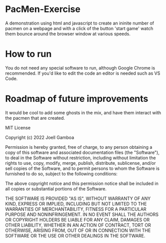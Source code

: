 # PacMen-Exercise

A demonstration using html and javascript to create an ininite number of pacmen on a webpage and with a click of the button 'start game' watch them bounce around the browser window at various speeds.

# How to run

You do not need any special software to run, although Google Chrome is recommended. If you'd like to edit the code an editor is needed such as VS Code.

# Roadmap of future improvements

It would be cool to add some ghosts in the mix, and have them interact with the pacmen that are created.



MIT License

Copyright (c) 2022 Joell Gamboa

Permission is hereby granted, free of charge, to any person obtaining a copy
of this software and associated documentation files (the "Software"), to deal
in the Software without restriction, including without limitation the rights
to use, copy, modify, merge, publish, distribute, sublicense, and/or sell
copies of the Software, and to permit persons to whom the Software is
furnished to do so, subject to the following conditions:

The above copyright notice and this permission notice shall be included in all
copies or substantial portions of the Software.

THE SOFTWARE IS PROVIDED "AS IS", WITHOUT WARRANTY OF ANY KIND, EXPRESS OR
IMPLIED, INCLUDING BUT NOT LIMITED TO THE WARRANTIES OF MERCHANTABILITY,
FITNESS FOR A PARTICULAR PURPOSE AND NONINFRINGEMENT. IN NO EVENT SHALL THE
AUTHORS OR COPYRIGHT HOLDERS BE LIABLE FOR ANY CLAIM, DAMAGES OR OTHER
LIABILITY, WHETHER IN AN ACTION OF CONTRACT, TORT OR OTHERWISE, ARISING FROM,
OUT OF OR IN CONNECTION WITH THE SOFTWARE OR THE USE OR OTHER DEALINGS IN THE
SOFTWARE.

